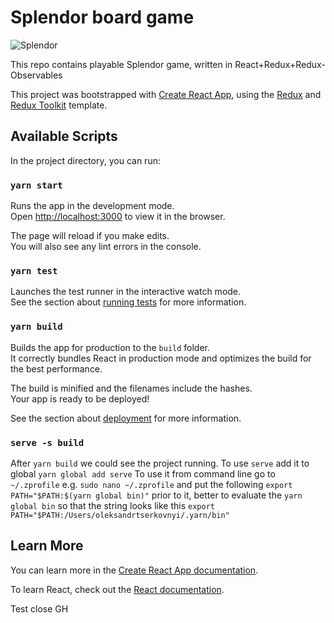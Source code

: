 # Splendor board game

![Splendor](https://boardgame.top/uploads/posts/2017-07/1501086956_splendor.jpg)

This repo contains playable Splendor game, written in React+Redux+Redux-Observables

This project was bootstrapped with [Create React App](https://github.com/facebook/create-react-app), using the [Redux](https://redux.js.org/) and [Redux Toolkit](https://redux-toolkit.js.org/) template.

## Available Scripts

In the project directory, you can run:

### `yarn start`

Runs the app in the development mode.<br />
Open [http://localhost:3000](http://localhost:3000) to view it in the browser.

The page will reload if you make edits.<br />
You will also see any lint errors in the console.

### `yarn test`

Launches the test runner in the interactive watch mode.<br />
See the section about [running tests](https://facebook.github.io/create-react-app/docs/running-tests) for more information.

### `yarn build`

Builds the app for production to the `build` folder.<br />
It correctly bundles React in production mode and optimizes the build for the best performance.

The build is minified and the filenames include the hashes.<br />
Your app is ready to be deployed!

See the section about [deployment](https://facebook.github.io/create-react-app/docs/deployment) for more information.

### `serve -s build`

After `yarn build` we could see the project running.
To use `serve` add it to global `yarn global add serve`
To use it from command line go to `~/.zprofile` e.g. `sudo nano ~/.zprofile` and put the following
`export PATH="$PATH:$(yarn global bin)"` prior to it, better to evaluate the `yarn global bin` so that the string looks
like this `export PATH="$PATH:/Users/oleksandrtserkovnyi/.yarn/bin"`

## Learn More

You can learn more in the [Create React App documentation](https://facebook.github.io/create-react-app/docs/getting-started).

To learn React, check out the [React documentation](https://reactjs.org/).

Test close GH